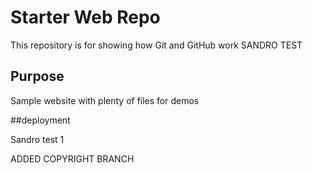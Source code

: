 # Starter Web Repo

This repository is for showing how Git and GitHub work SANDRO TEST

## Purpose

Sample website with plenty of files for demos

##deployment

Sandro test 1

ADDED COPYRIGHT BRANCH